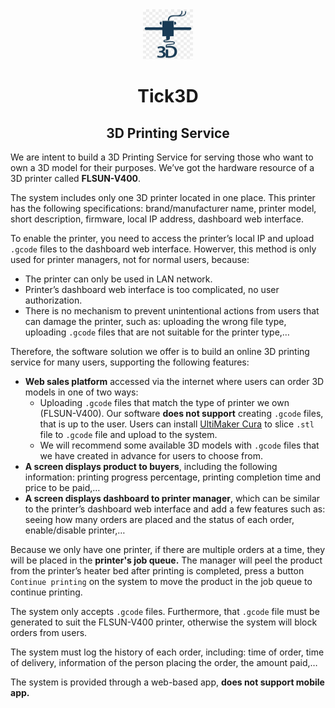 <div align="center">
  <a href="https://github.com/ngyngcphu/tick3D-docs">
    <img src="components/tick3D-logo.jpg" alt="Logo" width="80" height="80">
  </a>

<h1 align="center">Tick3D</h1>

  <h2 align="center">
    3D Printing Service
  </h2>
</div>

We are intent to build a 3D Printing Service for serving those who want to own a 3D model for their purposes. We’ve got the hardware resource of a 3D printer called **FLSUN-V400**.

The system includes only one 3D printer located in one place. This printer has the following specifications: brand/manufacturer name, printer model, short description, firmware, local IP address, dashboard web interface.

To enable the printer, you need to access the printer’s local IP and upload `.gcode` files to the dashboard web interface. Howerver, this method is only used for printer managers, not for normal users, because:

- The printer can only be used in LAN network.
- Printer’s dashboard web interface is too complicated, no user authorization.
- There is no mechanism to prevent unintentional actions from users that can damage the printer, such as: uploading the wrong file type, uploading `.gcode` files that are not suitable for the printer type,…

Therefore, the software solution we offer is to build an online 3D printing service for many users, supporting the following features:

- **Web sales platform** accessed via the internet where users can order 3D models in one of two ways:
    - Uploading `.gcode` files that match the type of printer we own (FLSUN-V400). Our software **does not support** creating `.gcode` files, that is up to the user. Users can install [UltiMaker Cura](https://ultimaker.com/software/ultimaker-cura/) to slice `.stl` file to `.gcode` file and upload to the system.
    - We will recommend some available 3D models with `.gcode` files that we have created in advance for users to choose from.
- **A screen displays product to buyers**, including the following information: printing progress percentage, printing completion time and price to be paid,…
- **A screen displays dashboard to printer manager**, which can be similar to the printer’s dashboard web interface and add a few features such as: seeing how many orders are placed and the status of each order, enable/disable printer,…

Because we only have one printer, if there are multiple orders at a time, they will be placed in the **printer's job queue.** The manager will peel the product from the printer’s heater bed after printing is completed, press a button `Continue printing` on the system to move the product in the job queue to continue printing.

The system only accepts `.gcode` files. Furthermore, that `.gcode` file must be generated to suit the FLSUN-V400 printer, otherwise the system will block orders from users.

The system must log the history of each order, including: time of order, time of delivery, information of the person placing the order, the amount paid,…

The system is provided through a web-based app, **does not support mobile app.**